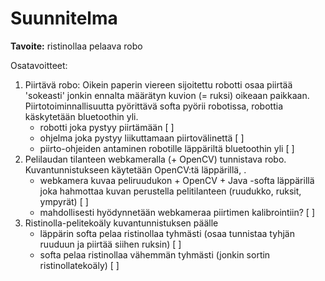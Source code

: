 # Suunnitelma

**Tavoite:** ristinollaa pelaava robo

Osatavoitteet:

1. Piirtävä robo: Oikein paperin viereen sijoitettu robotti osaa piirtää 'sokeasti' jonkin ennalta määrätyn kuvion (= ruksi) oikeaan paikkaan. Piirtotoiminnallisuutta pyörittävä softa pyörii robotissa, robottia käskytetään bluetoothin yli.
    * robotti joka pystyy piirtämään [ ]
    * ohjelma joka pystyy liikuttamaan piirtovälinettä [ ]
    * piirto-ohjeiden antaminen robotille läppäriltä bluetoothin yli [ ]
2. Pelilaudan tilanteen webkameralla (+ OpenCV) tunnistava robo. Kuvantunnistukseen käytetään OpenCV:tä läppärillä, .
    * webkamera kuvaa peliruudukon + OpenCV + Java -softa läppärillä joka hahmottaa kuvan perustella pelitilanteen (ruudukko, ruksit, ympyrät) [ ]
    * mahdollisesti hyödynnetään webkameraa piirtimen kalibrointiin? [ ]
3. Ristinolla-pelitekoäly kuvantunnistuksen päälle
    * läppärin softa pelaa ristinollaa tyhmästi (osaa tunnistaa tyhjän ruuduun ja piirtää siihen ruksin) [ ]
    * softa pelaa ristinollaa vähemmän tyhmästi (jonkin sortin ristinollatekoäly) [ ]
